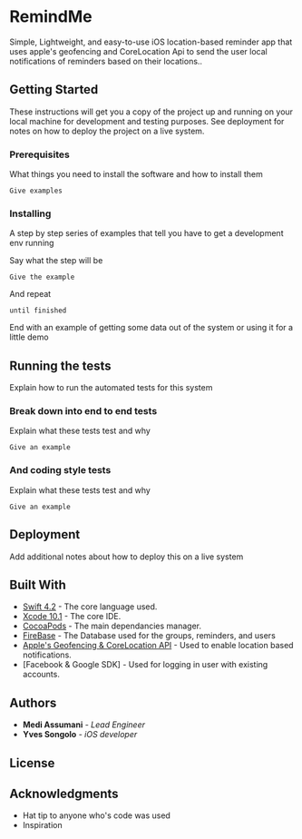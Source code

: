 # RemindMe

Simple, Lightweight, and easy-to-use iOS location-based reminder app that uses apple's geofencing and CoreLocation Api  to send the user local notifications of reminders based on their locations..

## Getting Started

These instructions will get you a copy of the project up and running on your local machine for development and testing purposes. See deployment for notes on how to deploy the project on a live system.

### Prerequisites

What things you need to install the software and how to install them

```
Give examples
```

### Installing

A step by step series of examples that tell you have to get a development env running

Say what the step will be

```
Give the example
```

And repeat

```
until finished
```

End with an example of getting some data out of the system or using it for a little demo

## Running the tests

Explain how to run the automated tests for this system

### Break down into end to end tests

Explain what these tests test and why

```
Give an example
```

### And coding style tests

Explain what these tests test and why

```
Give an example
```

## Deployment

Add additional notes about how to deploy this on a live system

## Built With

* [Swift 4.2](https://developer.apple.com/swift/) - The core language used.
* [Xcode 10.1](https://developer.apple.com/xcode/) - The core IDE.
* [CocoaPods](https://guides.cocoapods.org/terminal/commands.html) - The main dependancies manager.
* [FireBase](https://console.firebase.google.com/u/1/) - The Database used for the groups, reminders, and users
* [Apple's Geofencing & CoreLocation API](https://developer.apple.com/documentation/corelocation) -  Used to enable location based notifications.
* [Facebook & Google SDK] - Used for logging in user with existing accounts.


## Authors

* **Medi Assumani** - *Lead Engineer*
* **Yves Songolo** - *iOS developer*


## License


## Acknowledgments

* Hat tip to anyone who's code was used
* Inspiration
